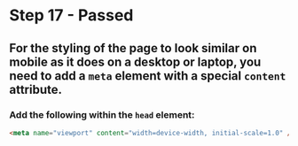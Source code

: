 # Step 17 - Passed
## For the styling of the page to look similar on mobile as it does on a desktop or laptop, you need to add a `meta` element with a special `content` attribute.

### Add the following within the `head` element:

```html
<meta name="viewport" content="width=device-width, initial-scale=1.0" />
```